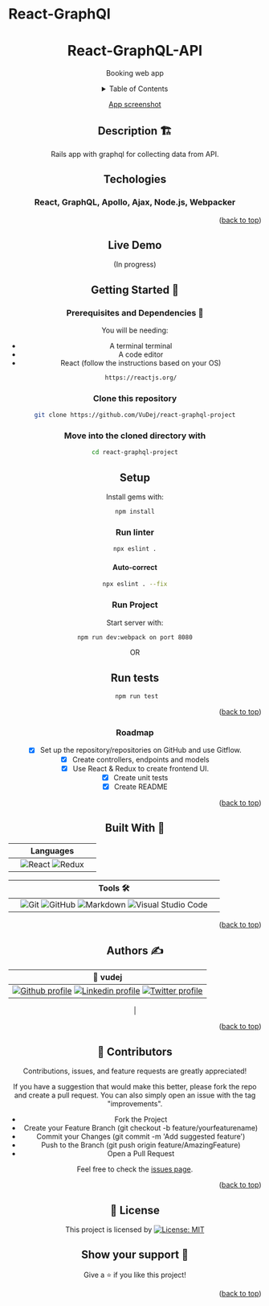 # React-GraphQl

<div id="top"></div>
<!-- PROJECT LOGO -->
<div align="center">
 

  <h1 align="center">React-GraphQL-API</h1>

  <p align="center">
    Booking web app
    <br />


<!-- TABLE OF CONTENTS -->
<details>
<summary align="center">Table of Contents</summary>

- [booking](#booking)
  - 
  - [Screenshots](#screenshots)
  - [Description 🏗️](#description-️)
  - [Live Demo](#live-demo)
  - [Getting Started 🏁](#getting-started-)
    - [Prerequisites and Dependencies 📜](#prerequisites-and-dependencies-)
      - [Setting Up PostgreSQL](#setting-up-postgresql)
    - [Clone this repository](#clone-this-repository)
    - [Move into the cloned directory with](#move-into-the-cloned-directory-with)
  - [Setup](#setup)
    - [Run linter](#run-linter)
      - [Auto-correct](#auto-correct)
    - [Run Project](#run-project)
  - [Run tests](#run-tests)
    - [Roadmap](#roadmap)
  - [Built With 🔨](#built-with-)
  - [Authors ✍️](#authors-️)
  - [🤝 Contributors](#-contributors)
  - [📝 License](#-license)
  - [Show your support 💪](#show-your-support-)
  - [Acknowledgments](#acknowledgments)
</details>

<!-- About the project -->
[App screenshot](https://example.com)

## Description 🏗️
Rails app with graphql for collecting data from API.

## Techologies

###  React, GraphQL, Apollo, Ajax, Node.js, Webpacker

<p align="right">(<a href="#top">back to top</a>)</p>

## Live Demo

(In progress)

## Getting Started 🏁

### Prerequisites and Dependencies 📜

You will be needing:

- A terminal terminal
- A code editor
- React (follow the instructions based on your OS)
  ```bash
  https://reactjs.org/
  ```

### Clone this repository

```bash
git clone https://github.com/VuDej/react-graphql-project
```
### Move into the cloned directory with

  ```bash
  cd react-graphql-project
  ```

## Setup

Install gems with:

  ```bash
  npm install
  ```

### Run linter

```bash
npx eslint .
```

#### Auto-correct


```bash
npx eslint . --fix
```

### Run Project

Start server with:

```bash
npm run dev:webpack on port 8080
```
<div align="center">OR</div>


## Run tests

 ```bash
  npm run test
```
<p align="right">(<a href="#top">back to top</a>)</p>

<!-- ROADMAP -->
### Roadmap

- [x] Set up the repository/repositories on GitHub and use Gitflow.
- [x] Create controllers, endpoints and models
 - [x] Use React & Redux to create frontend UI.
- [x] Create unit tests
- [x] Create README
  
<p align="right">(<a href="#top">back to top</a>)</p>

## Built With 🔨
<div align="center">

|| Languages ||
|-|-------------|-|
|| ![React](https://img.shields.io/badge/react-%2320232a.svg?style=for-the-badge&logo=react&logoColor=%2361DAFB) ![Redux](https://img.shields.io/badge/redux-%23593d88.svg?style=for-the-badge&logo=redux&logoColor=white) |     |

</div>

<div align="center">

||Tools 🛠️||
|-|-------------|-|
||![Git](https://img.shields.io/badge/git-%23F05033.svg?style=for-the-badge&logo=git&logoColor=white)  ![GitHub](https://img.shields.io/badge/github-%23121011.svg?style=for-the-badge&logo=github&logoColor=white)   ![Markdown](https://img.shields.io/badge/markdown-%23000000.svg?style=for-the-badge&logo=markdown&logoColor=white)  ![Visual Studio Code](https://img.shields.io/badge/Visual%20Studio%20Code-0078d7.svg?style=for-the-badge&logo=visual-studio-code&logoColor=white)||
<p align="right">(<a href="#top">back to top</a>)</p>
</div>

## Authors ✍️
<div align="center">

| 👤 vudej  |
|---|
| <a target="_blank" href="https://github.com/VuDej"><img src="https://img.shields.io/badge/github-%23121011.svg?style=for-the-badge&logo=github&logoColor=white" alt="Github profile"></a>  <a target="_blank" href="https://www.linkedin.com/in/dejan-vujovic/"><img src="https://img.shields.io/badge/-LinkedIn-0077b5?style=for-the-badge&logo=LinkedIn&logoColor=white" alt="Linkedin profile"></a> <a target="_blank" href="https://twitter.com/DejanVuj"><img src="https://img.shields.io/badge/-Twitter-1DA1F2?style=for-the-badge&logo=Twitter&logoColor=white" alt="Twitter profile"></a>
|

</div>

<p align="right">(<a href="#top">back to top</a>)</p>


## 🤝 Contributors

Contributions, issues, and feature requests are greatly appreciated!

If you have a suggestion that would make this better, please fork the repo and create a pull request. You can also simply open an issue with the tag "improvements".

- Fork the Project
- Create your Feature Branch (git checkout -b feature/yourfeaturename)
- Commit your Changes (git commit -m 'Add suggested feature')
- Push to the Branch (git push origin feature/AmazingFeature)
- Open a Pull Request

Feel free to check the [issues page](https://github.com/VuDej/react-graphql-project/issues).

<p align="right">(<a href="#top">back to top</a>)</p>

## 📝 License

This project is licensed by [![License: MIT](https://img.shields.io/badge/License-MIT-yellow.svg)](LICENSE)

## Show your support 💪
Give a ⭐️ if you like this project!

<p align="right">(<a href="#top">back to top</a>)</p>
